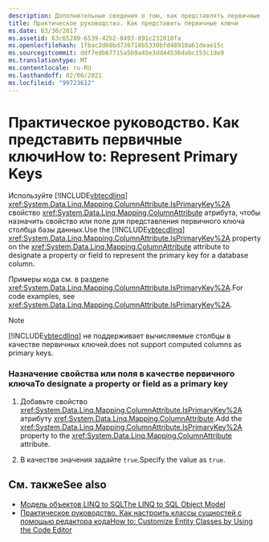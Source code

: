 ```yaml
---
description: Дополнительные сведения о том, как представлять первичные ключи.
title: Практическое руководство. Как представить первичные ключи
ms.date: 03/30/2017
ms.assetid: 63c65289-6539-42b2-8493-891c232018fa
ms.openlocfilehash: 1fbac2d60bd730718b5330bfd48910a61deae15c
ms.sourcegitcommit: ddf7edb67715a5b9a45e3dd44536dabc153c1de0
ms.translationtype: MT
ms.contentlocale: ru-RU
ms.lasthandoff: 02/06/2021
ms.locfileid: "99723612"
---
```

# <a name="how-to-represent-primary-keys"></a><span data-ttu-id="b44f6-103">Практическое руководство. Как представить первичные ключи</span><span class="sxs-lookup"><span data-stu-id="b44f6-103">How to: Represent Primary Keys</span></span>

<span data-ttu-id="b44f6-104">Используйте [!INCLUDE[vbtecdlinq](../../../../../../includes/vbtecdlinq-md.md)] <xref:System.Data.Linq.Mapping.ColumnAttribute.IsPrimaryKey%2A> свойство <xref:System.Data.Linq.Mapping.ColumnAttribute> атрибута, чтобы назначить свойство или поле для представления первичного ключа столбца базы данных.</span><span class="sxs-lookup"><span data-stu-id="b44f6-104">Use the [!INCLUDE[vbtecdlinq](../../../../../../includes/vbtecdlinq-md.md)] <xref:System.Data.Linq.Mapping.ColumnAttribute.IsPrimaryKey%2A> property on the <xref:System.Data.Linq.Mapping.ColumnAttribute> attribute to designate a property or field to represent the primary key for a database column.</span></span>  
  
 <span data-ttu-id="b44f6-105">Примеры кода см. в разделе <xref:System.Data.Linq.Mapping.ColumnAttribute.IsPrimaryKey%2A>.</span><span class="sxs-lookup"><span data-stu-id="b44f6-105">For code examples, see <xref:System.Data.Linq.Mapping.ColumnAttribute.IsPrimaryKey%2A>.</span></span>  
  
> [!NOTE]
> [!INCLUDE[vbtecdlinq](../../../../../../includes/vbtecdlinq-md.md)] <span data-ttu-id="b44f6-106">не поддерживает вычисляемые столбцы в качестве первичных ключей.</span><span class="sxs-lookup"><span data-stu-id="b44f6-106">does not support computed columns as primary keys.</span></span>  
  
### <a name="to-designate-a-property-or-field-as-a-primary-key"></a><span data-ttu-id="b44f6-107">Назначение свойства или поля в качестве первичного ключа</span><span class="sxs-lookup"><span data-stu-id="b44f6-107">To designate a property or field as a primary key</span></span>  
  
1. <span data-ttu-id="b44f6-108">Добавьте свойство <xref:System.Data.Linq.Mapping.ColumnAttribute.IsPrimaryKey%2A> атрибуту <xref:System.Data.Linq.Mapping.ColumnAttribute>.</span><span class="sxs-lookup"><span data-stu-id="b44f6-108">Add the <xref:System.Data.Linq.Mapping.ColumnAttribute.IsPrimaryKey%2A> property to the <xref:System.Data.Linq.Mapping.ColumnAttribute> attribute.</span></span>  
  
2. <span data-ttu-id="b44f6-109">В качестве значения задайте `true`.</span><span class="sxs-lookup"><span data-stu-id="b44f6-109">Specify the value as `true`.</span></span>  
  
## <a name="see-also"></a><span data-ttu-id="b44f6-110">См. также</span><span class="sxs-lookup"><span data-stu-id="b44f6-110">See also</span></span>

- [<span data-ttu-id="b44f6-111">Модель объектов LINQ to SQL</span><span class="sxs-lookup"><span data-stu-id="b44f6-111">The LINQ to SQL Object Model</span></span>](the-linq-to-sql-object-model.md)
- [<span data-ttu-id="b44f6-112">Практическое руководство. Как настроить классы сущностей с помощью редактора кода</span><span class="sxs-lookup"><span data-stu-id="b44f6-112">How to: Customize Entity Classes by Using the Code Editor</span></span>](how-to-customize-entity-classes-by-using-the-code-editor.md)
